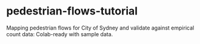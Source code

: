 # pedestrian-flows-tutorial
Mapping pedestrian flows for City of Sydney and validate against empirical count data: Colab-ready with sample data.
